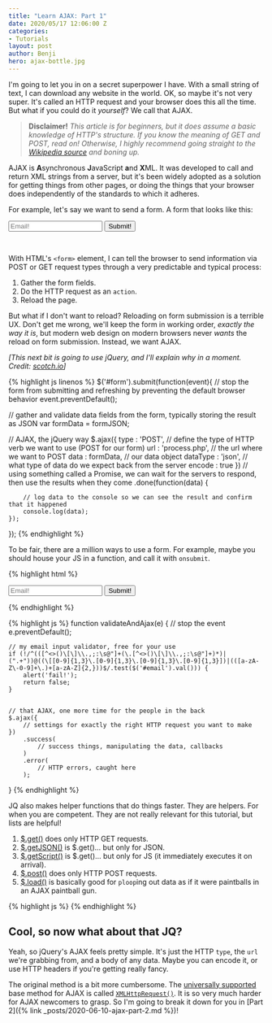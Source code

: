 ```yaml
---
title: "Learn AJAX: Part 1"
date: 2020/05/17 12:06:00 Z
categories:
- Tutorials
layout: post
author: Benji
hero: ajax-bottle.jpg
---
```


I'm going to let you in on a secret superpower I have. With a small string of text, I can download any website in the world. OK, so maybe it's not very super. It's called an HTTP request and your browser does this all the time. But what if you could do it *yourself*? We call that AJAX.

> **Disclaimer!** *This article is for beginners, but it does assume a basic knowledge of HTTP's structure. If you know the meaning of GET and POST, read on! Otherwise, I highly recommend going straight to the [Wikipedia source](https://en.wikipedia.org/wiki/Hypertext_Transfer_Protocol#Request_methods) and boning up.*

AJAX is **A**synchronous **J**avaScript **a**nd **X**ML. It was developed to call and return XML strings from a server, but it's been widely adopted as a solution for getting things from other pages, or doing the things that your browser does independently of the standards to which it adheres.

For example, let's say we want to send a form. A form that looks like this:

<form onsubmit='validateAndAjax(event)' style='padding-bottom: 30px;'>
  <input id='email' type='email' placeholder='Email!'>
  <input id='submit' type='submit' value='Submit!'>
</form>

With HTML's `<form>` element, I can tell the browser to send information via POST or GET request types through a very predictable and typical process:
1. Gather the form fields.
2. Do the HTTP request as an `action`.
3. Reload the page.

But what if I don't want to reload? Reloading on form submission is a terrible UX. Don't get me wrong, we'll keep the form in working order, *exactly the way it is*, but modern web design on modern browsers never *wants* the reload on form submission. Instead, we want AJAX.

*[This next bit is going to use jQuery, and I'll explain why in a moment. Credit: [scotch.io](https://scotch.io/tutorials/submitting-ajax-forms-with-jquery)]*

{% highlight js linenos %}
$('#form').submit(function(event){
  // stop the form from submitting and refreshing by preventing the default browser behavior
  event.preventDefault();
  
  // gather and validate data fields from the form, typically storing the result as JSON
  var formData = formJSON;

  // AJAX, the jQuery way
  $.ajax({
      type        : 'POST',         // define the type of HTTP verb we want to use (POST for our form)
      url         : 'process.php',  // the url where we want to POST
      data        : formData,       // our data object
      dataType    : 'json',         // what type of data do we expect back from the server
      encode      : true
  })
    // using something called a Promise, we can wait for the servers to respond, then use the results when they come
    .done(function(data) {

        // log data to the console so we can see the result and confirm that it happened
        console.log(data); 
    });
});
{% endhighlight %}

To be fair, there are a million ways to use a form. For example, maybe you should house your JS in a function, and call it with `onsubmit`.

{% highlight html %}
<form onsubmit='validateAndAjax(event)'>
  <input id='email' type='email' placeholder='Email!'>
  <input id='submit' type='submit' value='Submit!'>
</form>
{% endhighlight %}

{% highlight js %}
function validateAndAjax(e) {
    // stop the event
    e.preventDefault();

    // my email input validator, free for your use
    if (!/^(([^<>()\[\]\\.,;:\s@"]+(\.[^<>()\[\]\\.,;:\s@"]+)*)|(".+"))@((\[[0-9]{1,3}\.[0-9]{1,3}\.[0-9]{1,3}\.[0-9]{1,3}])|(([a-zA-Z\-0-9]+\.)+[a-zA-Z]{2,}))$/.test($('#email').val())) {
        alert('fail!');
        return false;
    }


    // that AJAX, one more time for the people in the back
    $.ajax({
        // settings for exactly the right HTTP request you want to make
    })
        .success(
            // success things, manipulating the data, callbacks
        )
        .error(
            // HTTP errors, caught here
        );
}
{% endhighlight %}


JQ also makes helper functions that do things faster. They are helpers. For when you are competent. They are not really relevant for this tutorial, but lists are helpful!

1. [$.get()](https://api.jquery.com/jQuery.get/) does only HTTP GET requests.
2. [$.getJSON()](https://api.jquery.com/jQuery.getJSON/) is $.get()... but only for JSON.
3. [$.getScript()](https://api.jquery.com/jQuery.getScript/) is $.get()... but only for JS (it immediately executes it on arrival).
4. [$.post()](https://api.jquery.com/jQuery.post/) does only HTTP POST requests.
5. [$.load()](https://api.jquery.com/load/) is basically good for `ploop`ing out data as if it were paintballs in an AJAX paintball gun.

{% highlight js %}
{% endhighlight %}

## Cool, so now what about that JQ?

Yeah, so jQuery's AJAX feels pretty simple. It's just the HTTP `type`, the `url` we're grabbing from, and a body of any data. Maybe you can encode it, or use HTTP headers if you're getting really fancy. 

The original method is a bit more cumbersome. The [universally supported](https://caniuse.com/#feat=mdn-api_xmlhttprequest) base method for AJAX is called [`XMLHttpRequest()`](https://developer.mozilla.org/en-US/docs/Web/API/XMLHttpRequest/XMLHttpRequest). It is so very much harder for AJAX newcomers to grasp. So I'm going to break it down for you in [Part 2]({% link _posts/2020-06-10-ajax-part-2.md %})!